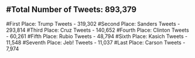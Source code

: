 #Total Number of Tweets: 893,379 
---
#First Place: Trump Tweets - 319,302
#Second Place: Sanders Tweets - 293,814
#Third Place: Cruz Tweets - 140,652
#Fourth Place: Clinton Tweets - 60,261
#Fifth Place: Rubio Tweets - 48,794
#Sixth Place: Kasich Tweets - 11,548
#Seventh Place: Jeb! Tweets - 11,037
#Last Place: Carson Tweets - 7,974
